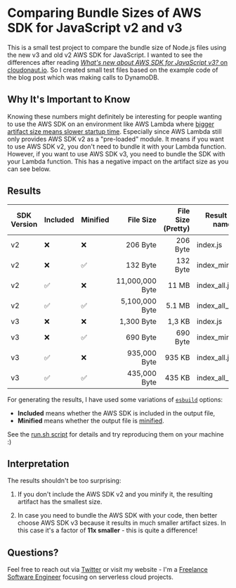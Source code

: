 # Comparing Bundle Sizes of AWS SDK for JavaScript v2 and v3

This is a small test project to compare the bundle size of Node.js files using the new v3 and old v2 AWS SDK for JavaScript.
I wanted to see the differences after reading [_What's new about AWS SDK for JavaScript v3?_ on cloudonaut.io](https://cloudonaut.io/whats-new-about-aws-sdk-for-javascript-v3/).
So I created small test files based on the example code of the blog post which was making calls to DynamoDB.

## Why It's Important to Know

Knowing these numbers might definitely be interesting for people wanting to use the AWS SDK on an environment like AWS Lambda where [bigger artifact size means slower startup time](https://www.sebastianhesse.de/2020/03/31/going-serverless-why-and-how-2/).
Especially since AWS Lambda still only provides AWS SDK v2 as a "pre-loaded" module.
It means if you want to use AWS SDK v2, you don't need to bundle it with your Lambda function.
However, if you want to use AWS SDK v3, you need to bundle the SDK with your Lambda function.
This has a negative impact on the artifact size as you can see below.

## Results

|SDK Version|Included|Minified|File Size        |File Size (Pretty)|Result file name|
|-----------|--------|--------|----------------:|-----------------:|----------------|
|v2         |❌      |❌       |206 Byte         |206 Byte          |index.js        |
|v2         |❌      |✅       |132 Byte         |132 Byte          |index_min.js    |
|v2         |✅      |❌       |11,000,000 Byte  |11 MB             |index_all.js    |
|v2         |✅      |✅       |5,100,000 Byte   |5.1 MB            |index_all_min.js|
|v3         |❌      |❌       |1,300 Byte       |1,3 KB            |index.js        |
|v3         |❌      |✅       |690 Byte         |690 Byte          |index_min.js    |
|v3         |✅      |❌       |935,000 Byte     |935 KB            |index_all.js    |
|v3         |✅      |✅       |435,000 Byte     |435 KB            |index_all_min.js|

For generating the results, I have used some variations of [`esbuild`](https://esbuild.github.io/) options:

- **Included** means whether the AWS SDK is included in the output file,
- **Minified** means whether the output file is [minified](https://esbuild.github.io/api/#minify).

See the [run.sh script](run.sh) for details and try reproducing them on your machine :)

## Interpretation

The results shouldn't be too surprising:

1. If you don't include the AWS SDK v2 and you minify it, the resulting artifact has the smallest size.

2. In case you need to bundle the AWS SDK with your code, then better choose AWS SDK v3 because it results in much smaller artifact sizes.
   In this case it's a factor of **11x smaller** - this is quite a difference!

## Questions?

Feel free to reach out via [Twitter](https://twitter.com/seeebiii) or visit my website - I'm a [Freelance Software Engineer](https://www.sebastianhesse.de) focusing on serverless cloud projects.

